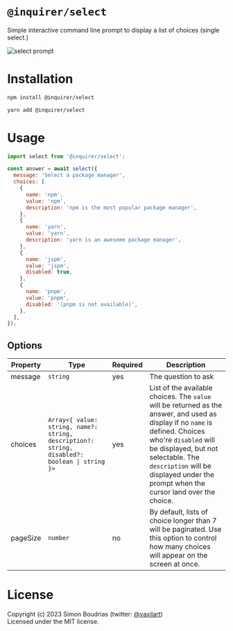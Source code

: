 # `@inquirer/select`

Simple interactive command line prompt to display a list of choices (single select.)

![select prompt](https://cdn.rawgit.com/SBoudrias/Inquirer.js/28ae8337ba51d93e359ef4f7ee24e79b69898962/assets/screenshots/list.svg)

# Installation

```sh
npm install @inquirer/select

yarn add @inquirer/select
```

# Usage

```js
import select from '@inquirer/select';

const answer = await select({
  message: 'Select a package manager',
  choices: [
    {
      name: 'npm',
      value: 'npm',
      description: 'npm is the most popular package manager',
    },
    {
      name: 'yarn',
      value: 'yarn',
      description: 'yarn is an awesome package manager',
    },
    {
      name: 'jspm',
      value: 'jspm',
      disabled: true,
    },
    {
      name: 'pnpm',
      value: 'pnpm',
      disabled: '(pnpm is not available)',
    },
  ],
});
```

## Options

| Property | Type      | Required | Description                    |
| -------- | --------- | -------- | ------------------------------ |
| message  | `string`  | yes      | The question to ask            |
| choices  | `Array<{ value: string, name?: string, description?: string, disabled?: boolean \| string }>` | yes       | List of the available choices. The `value` will be returned as the answer, and used as display if no `name` is defined. Choices who're `disabled` will be displayed, but not selectable. The `description` will be displayed under the prompt when the cursor land over the choice. |
| pageSize  | `number`  | no      | By default, lists of choice longer than 7 will be paginated. Use this option to control how many choices will appear on the screen at once. |

# License

Copyright (c) 2023 Simon Boudrias (twitter: [@vaxilart](https://twitter.com/Vaxilart))<br/>
Licensed under the MIT license.
